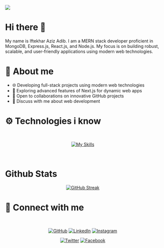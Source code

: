 ![](https://i.ibb.co.com/GkhH9wK/Iftekhar-Aziz-Adib.png)


# Hi there 👋


My name is Iftekhar Aziz Adib.
I am a MERN stack developer proficient in MongoDB, Express.js, React.js, and Node.js. My focus is on building robust, scalable, and user-friendly applications using modern web technologies.



# 🚀 About me



- 🌐 Developing full-stack projects using modern web technologies
- 🚀 Exploring advanced features of Next.js for dynamic web apps
- 🤝 Open to collaborations on innovative GitHub projects
- 💬 Discuss with me about web development






# ⚙️ Technologies i know

<br>

<div align="center">


[![My Skills](https://skillicons.dev/icons?i=,html,css,js,tailwind,react,firebase,nextjs,mongodb,figma,express,bootstrap,nodejs)](https://skillicons.dev)

</div>

<br>



#   Github Stats

<div align="center">
  
[![GitHub Streak](https://streak-stats.demolab.com?user=Adib227&theme=dark&hide_border=true)](https://git.io/streak-stats)

</div>


# 🤝 Connect with me

<br>

<div align="center">
  


[![GitHub](https://img.shields.io/badge/GitHub-181717?style=for-the-badge&logo=github&logoColor=white)](https://github.com/Adib227)
[![LinkedIn](https://img.shields.io/badge/LinkedIn-0A66C2?style=for-the-badge&logo=linkedin&logoColor=white)](https://linkedin.com/in/iftekhar-aziz-adib)
[![Instagram](https://img.shields.io/badge/Instagram-E4405F?style=for-the-badge&logo=instagram&logoColor=white)](https://instagram.com/adib.227)

[![Twitter](https://img.shields.io/badge/Twitter-1DA1F2?style=for-the-badge&logo=twitter&logoColor=white)](https://twitter.com/AdibIftekhar1)
[![Facebook](https://img.shields.io/badge/Facebook-0077B5?style=for-the-badge&logo=facebook&logoColor=white)](https://facebook.com/in/Adib.227)


</div>

<br>










